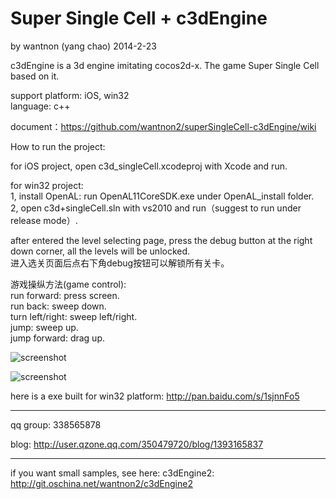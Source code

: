 ﻿Super Single Cell + c3dEngine
==========
by wantnon (yang chao) 2014-2-23  
  
c3dEngine is a 3d engine imitating cocos2d-x. The game Super Single Cell based on it.

support platform: iOS, win32  
language: c++  
    
document：https://github.com/wantnon2/superSingleCell-c3dEngine/wiki  
  
How to run the project:   

for iOS project, open c3d_singleCell.xcodeproj with Xcode and run.   

for win32 project:  
1, install OpenAL: run OpenAL11CoreSDK.exe under OpenAL_install folder.  
2, open c3d+singleCell.sln with vs2010 and run（suggest to run under release mode）.    
    
after entered the level selecting page, press the debug button at the right down corner, all the levels will be unlocked.   
进入选关页面后点右下角debug按钮可以解锁所有关卡。  
  
游戏操纵方法(game control):  
run forward:        press screen.  
run back:           sweep down.  
turn left/right:    sweep left/right.  
jump:               sweep up.  
jump forward:       drag up.  
  
  
![screenshot](https://raw.git.oschina.net/wantnon2/superSingleCell-c3dEngine/master/screenshot/screenshot.png)  

![screenshot](http://git.oschina.net/wantnon2/superSingleCell-c3dEngine/blob/master/screenshot/screenshot_win32.png)  
  
  
here is a exe built for win32 platform: http://pan.baidu.com/s/1sjnnFo5  
  
----  
    
qq group:  338565878  
  
blog: http://user.qzone.qq.com/350479720/blog/1393165837  
  
----  
  
if you want small samples, see here: c3dEngine2: http://git.oschina.net/wantnon2/c3dEngine2